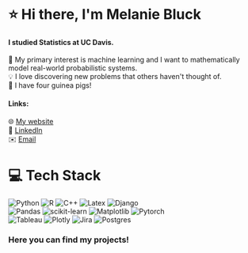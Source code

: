 # ⭐ Hi there, I'm Melanie Bluck
#### I studied Statistics at UC Davis.
:game_die: My primary interest is machine learning and I want to mathematically model real-world probabilistic systems. <br>
💡 I love discovering new problems that others haven't thought of. <br>
:carrot: I have four guinea pigs! 
#### Links: <br>
:globe_with_meridians: [My website](https://mbluck.github.io/portfolio/)  <br>
:briefcase: [LinkedIn](https://www.linkedin.com/in/melanie-bluck-532850162/) <br>
:envelope: [Email](mailto:m.bluck1@gmail.com)  <br>

# 💻 Tech Stack
![Python](https://img.shields.io/badge/python-3670A0?style=for-the-badge&logo=python&logoColor=ffdd54) ![R](https://img.shields.io/badge/r-%23276DC3.svg?style=for-the-badge&logo=r&logoColor=white) ![C++](https://img.shields.io/badge/c++-%2300599C.svg?style=for-the-badge&logo=c%2B%2B&logoColor=white) ![Latex](https://img.shields.io/badge/LaTeX-47A141?style=for-the-badge&logo=LaTeX&logoColor=white) ![Django](https://img.shields.io/badge/Django-092E20?style=for-the-badge&logo=django&logoColor=white) <br>
![Pandas](https://img.shields.io/badge/pandas-%23150458.svg?style=for-the-badge&logo=pandas&logoColor=white) ![scikit-learn](https://img.shields.io/badge/scikit--learn-%23F7931E.svg?style=for-the-badge&logo=scikit-learn&logoColor=white) ![Matplotlib](https://img.shields.io/badge/Matplotlib-%23ffffff.svg?style=for-the-badge&logo=Matplotlib&logoColor=black) ![Pytorch](https://img.shields.io/badge/PyTorch-EE4C2C?style=for-the-badge&logo=pytorch&logoColor=white)<br>
![Tableau](https://img.shields.io/badge/Tableau-E97627?style=for-the-badge&logo=Tableau&logoColor=white) ![Plotly](https://img.shields.io/badge/Plotly-239120?style=for-the-badge&logo=plotly&logoColor=white) ![Jira](https://img.shields.io/badge/jira-%230A0FFF.svg?style=for-the-badge&logo=jira&logoColor=white) ![Postgres](https://img.shields.io/badge/postgres-%23316192.svg?style=for-the-badge&logo=postgresql&logoColor=white)

### Here you can find my projects! 
